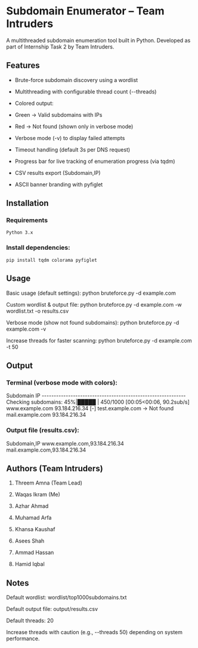 <h1>Subdomain Enumerator – Team Intruders</h1>

A multithreaded subdomain enumeration tool built in Python.
Developed as part of Internship Task 2 by Team Intruders.
 <h2>Features</h2>

- Brute-force subdomain discovery using a wordlist

- Multithreading with configurable thread count (--threads)

- Colored output:

- Green → Valid subdomains with IPs

- Red → Not found (shown only in verbose mode)

- Verbose mode (-v) to display failed attempts

- Timeout handling (default 3s per DNS request)

- Progress bar for live tracking of enumeration progress (via tqdm)

- CSV results export (Subdomain,IP)

- ASCII banner branding with pyfiglet

<h2>Installation</h2>
<h3>Requirements</h3>

	Python 3.x

<h3>Install dependencies:</h3>

	pip install tqdm colorama pyfiglet

<h2>Usage</h2>
Basic usage (default settings):
	python bruteforce.py -d example.com

Custom wordlist & output file:
	python bruteforce.py -d example.com -w wordlist.txt -o results.csv

Verbose mode (show not found subdomains):
	python bruteforce.py -d example.com -v

Increase threads for faster scanning:
	python bruteforce.py -d example.com -t 50

 <h2>Output</h2>
<h3>Terminal (verbose mode with colors):</h3>
		Subdomain                                IP
	------------------------------------------------------------
	Checking subdomains:  45%|█████      | 450/1000 [00:05<00:06, 90.2sub/s]
	www.example.com                       93.184.216.34
	[-] test.example.com -> Not found
	mail.example.com                       93.184.216.34


<h3>Output file (results.csv):</h3>
	Subdomain,IP
	www.example.com,93.184.216.34
	mail.example.com,93.184.216.34

<h2>Authors (Team Intruders)</h2>

1) Threem Amna (Team Lead)

2) Waqas Ikram (Me)

3) Azhar Ahmad

4) Muhamad Arfa

5) Khansa Kaushaf

6) Asees Shah

7) Ammad Hassan

8) Hamid Iqbal

<h2>Notes</h2>

Default wordlist: wordlist/top1000subdomains.txt

Default output file: output/results.csv

Default threads: 20

Increase threads with caution (e.g., --threads 50) depending on system performance.


